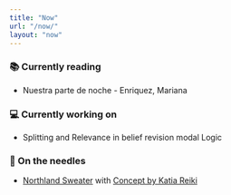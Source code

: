```yaml
---
title: "Now"
url: "/now/"
layout: "now"
---
```

### 📚 Currently reading
- Nuestra parte de noche - Enriquez, Mariana 

### 💻 Currently working on
- Splitting and Relevance in belief revision modal Logic

### 🧶 On the needles
- [Northland Sweater](https://ravel.me/Knitkaru/ns2) with [Concept by Katia Reiki](https://www.ravelry.com/yarns/library/concept-by-katia-reiki)
